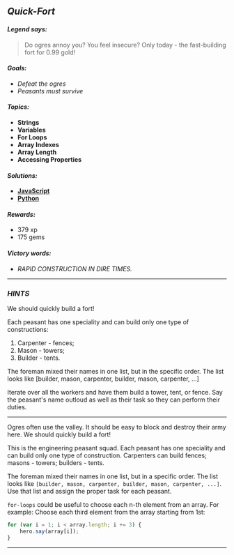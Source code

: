 ## _Quick-Fort_

#### _Legend says:_
> Do ogres annoy you? You feel insecure? Only today - the fast-building fort for 0.99 gold!

#### _Goals:_
+ _Defeat the ogres_
+ _Peasants must survive_

#### _Topics:_
+ **Strings**
+ **Variables**
+ **For Loops**
+ **Array Indexes**
+ **Array Length**
+ **Accessing Properties**

#### _Solutions:_
+ **[JavaScript](quickFort.js)**
+ **[Python](quik_fort.py)**

#### _Rewards:_
+ 379 xp
+ 175 gems

#### _Victory words:_
+ _RAPID CONSTRUCTION IN DIRE TIMES._

___

### _HINTS_

We should quickly build a fort!

Each peasant has one speciality and can build only one type of constructions:
1. Carpenter - fences;
2. Mason - towers;
3. Builder - tents.

The foreman mixed their names in one list, but in the specific order. The list looks like [builder, mason, carpenter, builder, mason, carpenter, ...] 

Iterate over all the workers and have them build a tower, tent, or fence. Say the peasant's name outloud as well as their task so they can perform their duties.

___

Ogres often use the valley. It should be easy to block and destroy their army here. We should quickly build a fort!

This is the engineering peasant squad. Each peasant has one speciality and can build only one type of construction. Carpenters can build fences; masons - towers; builders - tents.

The foreman mixed their names in one list, but in a specific order. The list looks like `[builder, mason, carpenter, builder, mason, carpenter, ...]`. Use that list and assign the proper task for each peasant.

`for-loops` could be useful to choose each n-th element from an array. For example: Choose each third element from the array starting from 1st:

```javascript
for (var i = 1; i < array.length; i += 3) {
    hero.say(array[i]);
}
```

___
